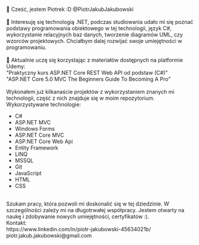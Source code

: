 👋 Cześć, jestem Piotrek :D  @PiotrJakubJakubowski
<br />
<br />
👀 Interesuję się technologią .NET, podczas studiowania udało mi się poznać podstawy programowania obiektowego w tej technologii, język C#, wykorzystanie relacyjnych baz danych, tworzenie diagramów UML, czy wzorców projektowych. Chciałbym dalej rozwijać swoje umiejętności w programowaniu. 
<br />
<br />
🌱 Aktualnie uczę się korzystając z materiałów dostępnych na platformie Udemy:
  <br />
  "Praktyczny kurs ASP.NET Core REST Web API od podstaw (C#)"
  <br />
  "ASP.NET Core 5.0 MVC The Beginners Guide To Becoming A Pro"
  <br />
  <br />
Wykonałem już kilkanaście projektów z wykorzystaniem znanych mi technologii, część z nich znajduje się w moim repozytorium.
<br />
Wykorzystywane technologie:
* C#
* ASP.NET MVC
* Windows Forms
* ASP.NET Core MVC
* ASP.NET Core Web Api
* Entity Framework
* LINQ
* MSSQL
* Git
* JavaScript
* HTML
* CSS
<br />
Szukam pracy, która pozwoli mi doskonalić się w tej dziedzinie. W szczególności zależy mi na długotrwałej współpracy. Jestem otwarty na naukę i zdobywanie nowych umiejętności, certyfikatów :).
<br />
Kontakt:
  <br />
  https://www.linkedin.com/in/piotr-jakubowski-45634021b/
  <br />
  piotr.jakub.jakubowski@gmail.com
<!---
PiotrJakubJakubowski/PiotrJakubJakubowski is a ✨ special ✨ repository because its `README.md` (this file) appears on your GitHub profile.
You can click the Preview link to take a look at your changes.
--->

